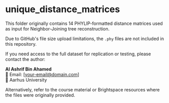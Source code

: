# unique_distance_matrices

This folder originally contains 14 PHYLIP-formatted distance matrices used as input for Neighbor-Joining tree reconstruction.

Due to GitHub's file size upload limitations, the `.phy` files are not included in this repository.

If you need access to the full dataset for replication or testing, please contact the author:

**Al Ashrif Bin Ahamed**  
📧 Email: [your-email@domain.com]  
🏫 Aarhus University

Alternatively, refer to the course material or Brightspace resources where the files were originally provided.